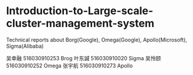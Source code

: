 # Introduction-to-Large-scale-cluster-management-system
Technical reports about Borg(Google), Omega(Google), Apollo(Microsoft), Sigma(Alibaba)

吴幸融 516030910253 Brog
叶东諴 516030910020 Sigma
吴怜颐 516030910252 Omega
张宇航 516030910273 Apollo
